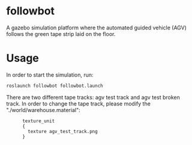 # followbot
A gazebo simulation platform where the automated guided vehicle (AGV) follows the green tape strip laid on the floor. 
# Usage
In order to start the simulation, run:
```Bash
roslaunch followbot followbot.launch
```
There are two different tape tracks: agv test track and agv test broken track. In order to change the tape track, please modify the "./world/warehouse.material":
```
      texture_unit
      {
        texture agv_test_track.png
      }
```
